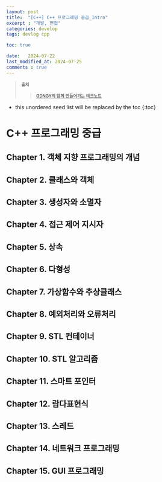 ```yaml
---
layout: post
title:  "[C++] C++ 프로그래밍 중급_Intro"
excerpt : "개발, 면접"
categories: develop
tags: devlog cpp

toc: true

date:   2024-07-22
last_modified_at: 2024-07-25
comments : true
---
```

> <span style="font-size: 80%"> **출처** </span>   
>> <span style="font-size: 80%"> [GDNGY의 함께 만들어가는 테크노트](https://gdngy.tistory.com/) </span>  

<!--more-->

* this unordered seed list will be replaced by the toc
{:toc}

# C++ 프로그래밍 중급

## Chapter 1. 객체 지향 프로그래밍의 개념
## Chapter 2. 클래스와 객체
## Chapter 3. 생성자와 소멸자
## Chapter 4. 접근 제어 지시자
## Chapter 5. 상속
## Chapter 6. 다형성
## Chapter 7. 가상함수와 추상클래스
## Chapter 8. 예외처리와 오류처리
## Chapter 9. STL 컨테이너
## Chapter 10. STL 알고리즘
## Chapter 11. 스마트 포인터
## Chapter 12. 람다표현식
## Chapter 13. 스레드
## Chapter 14. 네트워크 프로그래밍
## Chapter 15. GUI 프로그래밍


